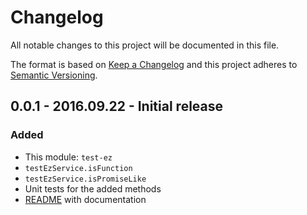 # Changelog
All notable changes to this project will be documented in this file.

The format is based on [Keep a Changelog](http://keepachangelog.com/)
and this project adheres to [Semantic Versioning](http://semver.org/).

## 0.0.1 - 2016.09.22 - Initial release

### Added
- This module: `test-ez`
- `testEzService.isFunction`
- `testEzService.isPromiseLike`
- Unit tests for the added methods
- [README](README.md) with documentation
